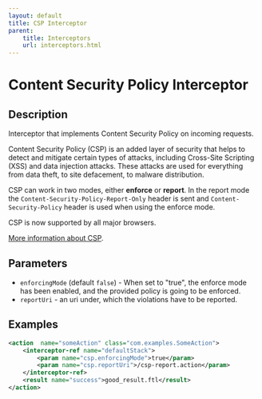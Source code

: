 ```yaml
---
layout: default
title: CSP Interceptor
parent:
    title: Interceptors
    url: interceptors.html
---
```


# Content Security Policy Interceptor

## Description

Interceptor that implements Content Security Policy on incoming requests.

Content Security Policy (CSP) is an added layer of security that helps to detect and mitigate certain types of attacks, 
including Cross-Site Scripting (XSS) and data injection attacks. These attacks are used for everything from data theft, 
to site defacement, to malware distribution.

CSP can work in two modes, either **enforce** or **report**. In the report mode the `Content-Security-Policy-Report-Only`
header is sent and `Content-Security-Policy` header is used when using the enforce mode.

CSP is now supported by all major browsers.

[More information about CSP](https://developer.mozilla.org/en-US/docs/Web/HTTP/CSP).

## Parameters

- `enforcingMode` (default `false`) - When set to "true", the enforce mode has been enabled, and the provided policy 
  is going to be enforced.
- `reportUri` - an uri under, which the violations have to be reported.

## Examples

```xml
<action  name="someAction" class="com.examples.SomeAction">
    <interceptor-ref name="defaultStack">
        <param name="csp.enforcingMode">true</param>
        <param name="csp.reportUri">/csp-report.action</param>
    </interceptor-ref>
    <result name="success">good_result.ftl</result>
</action>
```
